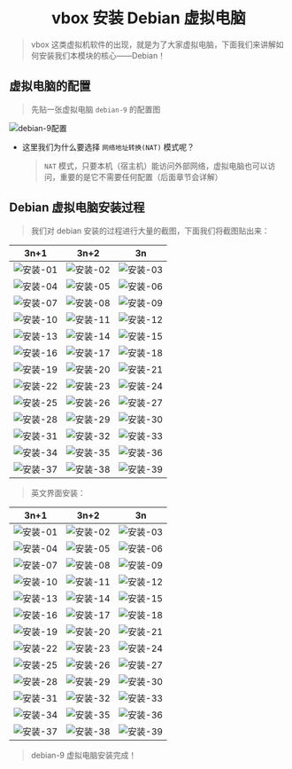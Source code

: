 # <center>vbox 安装 Debian 虚拟电脑</center>

> vbox 这类虚拟机软件的出现，就是为了大家虚拟电脑，下面我们来讲解如何安装我们本模块的核心——Debian！

## 虚拟电脑的配置

> 先贴一张虚拟电脑 `debian-9` 的配置图

![debian-9配置](./static/02/debian虚拟电脑配置.png)

- 这里我们为什么要选择 `网络地址转换(NAT)` 模式呢？
  > `NAT` 模式，只要本机（宿主机）能访问外部网络，虚拟电脑也可以访问，重要的是它不需要任何配置（后面章节会详解）

## Debian 虚拟电脑安装过程

> 我们对 debian 安装的过程进行大量的截图，下面我们将截图贴出来：

| 3n+1                                | 3n+2                                | 3n                                  |
| ----------------------------------- | ----------------------------------- | ----------------------------------- |
| ![安装-01](./static/02/安装-01.png) | ![安装-02](./static/02/安装-02.png) | ![安装-03](./static/02/安装-03.png) |
| ![安装-04](./static/02/安装-04.png) | ![安装-05](./static/02/安装-05.png) | ![安装-06](./static/02/安装-06.png) |
| ![安装-07](./static/02/安装-07.png) | ![安装-08](./static/02/安装-08.png) | ![安装-09](./static/02/安装-09.png) |
| ![安装-10](./static/02/安装-10.png) | ![安装-11](./static/02/安装-11.png) | ![安装-12](./static/02/安装-12.png) |
| ![安装-13](./static/02/安装-13.png) | ![安装-14](./static/02/安装-14.png) | ![安装-15](./static/02/安装-15.png) |
| ![安装-16](./static/02/安装-16.png) | ![安装-17](./static/02/安装-17.png) | ![安装-18](./static/02/安装-18.png) |
| ![安装-19](./static/02/安装-19.png) | ![安装-20](./static/02/安装-20.png) | ![安装-21](./static/02/安装-21.png) |
| ![安装-22](./static/02/安装-22.png) | ![安装-23](./static/02/安装-23.png) | ![安装-24](./static/02/安装-24.png) |
| ![安装-25](./static/02/安装-25.png) | ![安装-26](./static/02/安装-26.png) | ![安装-27](./static/02/安装-27.png) |
| ![安装-28](./static/02/安装-28.png) | ![安装-29](./static/02/安装-29.png) | ![安装-30](./static/02/安装-30.png) |
| ![安装-31](./static/02/安装-31.png) | ![安装-32](./static/02/安装-32.png) | ![安装-33](./static/02/安装-33.png) |
| ![安装-34](./static/02/安装-34.png) | ![安装-35](./static/02/安装-35.png) | ![安装-36](./static/02/安装-36.png) |
| ![安装-37](./static/02/安装-37.png) | ![安装-38](./static/02/安装-38.png) | ![安装-39](./static/02/安装-39.png) |

> 英文界面安装：

| 3n+1                                   | 3n+2                                   | 3n                                     |
| -------------------------------------- | -------------------------------------- | -------------------------------------- |
| ![安装-01](./static/02/en/安装-01.png) | ![安装-02](./static/02/en/安装-02.png) | ![安装-03](./static/02/en/安装-03.png) |
| ![安装-04](./static/02/en/安装-04.png) | ![安装-05](./static/02/en/安装-05.png) | ![安装-06](./static/02/en/安装-06.png) |
| ![安装-07](./static/02/en/安装-07.png) | ![安装-08](./static/02/en/安装-08.png) | ![安装-09](./static/02/en/安装-09.png) |
| ![安装-10](./static/02/en/安装-10.png) | ![安装-11](./static/02/en/安装-11.png) | ![安装-12](./static/02/en/安装-12.png) |
| ![安装-13](./static/02/en/安装-13.png) | ![安装-14](./static/02/en/安装-14.png) | ![安装-15](./static/02/en/安装-15.png) |
| ![安装-16](./static/02/en/安装-16.png) | ![安装-17](./static/02/en/安装-17.png) | ![安装-18](./static/02/en/安装-18.png) |
| ![安装-19](./static/02/en/安装-19.png) | ![安装-20](./static/02/en/安装-20.png) | ![安装-21](./static/02/en/安装-21.png) |
| ![安装-22](./static/02/en/安装-22.png) | ![安装-23](./static/02/en/安装-23.png) | ![安装-24](./static/02/en/安装-24.png) |
| ![安装-25](./static/02/en/安装-25.png) | ![安装-26](./static/02/en/安装-26.png) | ![安装-27](./static/02/en/安装-27.png) |
| ![安装-28](./static/02/en/安装-28.png) | ![安装-29](./static/02/en/安装-29.png) | ![安装-30](./static/02/en/安装-30.png) |
| ![安装-31](./static/02/en/安装-31.png) | ![安装-32](./static/02/en/安装-32.png) | ![安装-33](./static/02/en/安装-33.png) |
| ![安装-34](./static/02/en/安装-34.png) | ![安装-35](./static/02/en/安装-35.png) | ![安装-36](./static/02/en/安装-36.png) |
| ![安装-37](./static/02/en/安装-37.png) | ![安装-38](./static/02/en/安装-38.png) | ![安装-39](./static/02/en/安装-39.png) |

> debian-9 虚拟电脑安装完成！
